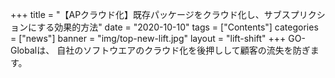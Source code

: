 +++
title = "【APクラウド化】既存パッケージをクラウド化し、サブスプリクションにする効果的方法"
date = "2020-10-10"
tags = ["Contents"]
categories = ["news"]
banner = "img/top-new-lift.jpg"
layout = "lift-shift"
+++
GO-Globalは、
自社のソフトウエアのクラウド化を後押しして顧客の流失を防ぎます。